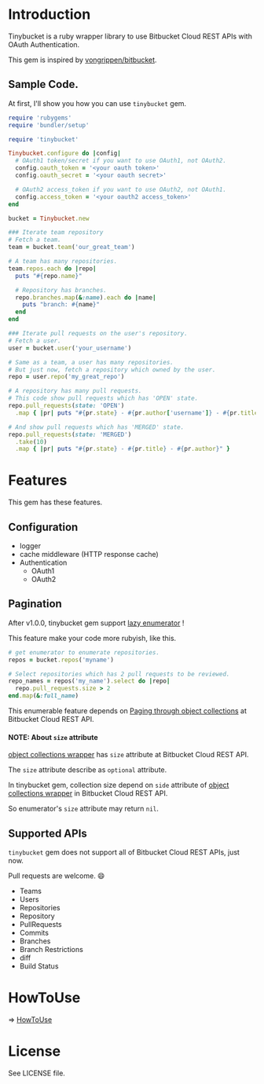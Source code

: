 # Introduction

Tinybucket is a ruby wrapper library to use Bitbucket Cloud REST APIs with OAuth Authentication.

This gem is inspired by [vongrippen/bitbucket](https://github.com/vongrippen/bitbucket).

## Sample Code.

At first, I'll show you how you can use `tinybucket` gem.

```ruby
require 'rubygems'
require 'bundler/setup'

require 'tinybucket'

Tinybucket.configure do |config|
  # OAuth1 token/secret if you want to use OAuth1, not OAuth2.
  config.oauth_token = '<your oauth token>'
  config.oauth_secret = '<your oauth secret>'

  # OAuth2 access_token if you want to use OAuth2, not OAuth1.
  config.access_token = '<your oauth2 access_token>'
end

bucket = Tinybucket.new

### Iterate team repository
# Fetch a team.
team = bucket.team('our_great_team')

# A team has many repositories.
team.repos.each do |repo|
  puts "#{repo.name}"

  # Repository has branches.
  repo.branches.map(&:name).each do |name|
    puts "branch: #{name}"
  end
end

### Iterate pull requests on the user's repository.
# Fetch a user.
user = bucket.user('your_username')

# Same as a team, a user has many repositories.
# But just now, fetch a repository which owned by the user.
repo = user.repo('my_great_repo')

# A repository has many pull requests.
# This code show pull requests which has 'OPEN' state.
repo.pull_requests(state: 'OPEN')
  .map { |pr| puts "#{pr.state} - #{pr.author['username']} - #{pr.title}" }

# And show pull requests which has 'MERGED' state.
repo.pull_requests(state: 'MERGED')
  .take(10)
  .map { |pr| puts "#{pr.state} - #{pr.title} - #{pr.author}" }
```

# Features

This gem has these features.

## Configuration

- logger
- cache middleware (HTTP response cache)
- Authentication
  - OAuth1
  - OAuth2

## Pagination

After v1.0.0, tinybucket gem support [lazy enumerator](http://ruby-doc.org/core-2.2.0/Enumerator/Lazy.html) !

This feature make your code more rubyish, like this.

```ruby
# get enumerator to enumerate repositories.
repos = bucket.repos('myname')

# Select repositories which has 2 pull requests to be reviewed.
repo_names = repos('my_name').select do |repo|
  repo.pull_requests.size > 2
end.map(&:full_name)
```

This enumerable feature depends on [Paging through object collections](https://developer.atlassian.com/bitbucket/api/2/reference/meta/pagination) at Bitbucket Cloud REST API.

#### NOTE: About `size` attribute

[object collections wrapper](https://developer.atlassian.com/bitbucket/api/2/reference/meta/pagination) has `size` attribute at Bitbucket Cloud REST API.

The `size` attribute describe as `optional` attribute.

In tinybucket gem, collection size depend on `side` attribute of [object collections wrapper](https://developer.atlassian.com/bitbucket/api/2/reference/meta/pagination) in Bitbucket Cloud REST API.

So enumerator's `size` attribute may return `nil`.

## Supported APIs

`tinybucket` gem does not support all of Bitbucket Cloud REST APIs, just now.

Pull requests are welcome. :smile:

- Teams
- Users
- Repositories
- Repository
- PullRequests
- Commits
- Branches
- Branch Restrictions
- diff
- Build Status

# HowToUse

=> [HowToUse](./how_to_use.md)

# License

See LICENSE file.
